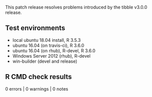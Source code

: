 This patch release resolves problems introduced by the tibble v3.0.0 release.

## Test environments
* local ubuntu 18.04 install, R 3.5.3
* ubuntu 16.04 (on travis-ci), R 3.6.0
* ubuntu 16.04 (on rhub), R-devel, R 3.6.0
* Windows Server 2012 (rhub), R-devel
* win-builder (devel and release)

## R CMD check results

0 errors | 0 warnings | 0 notes
